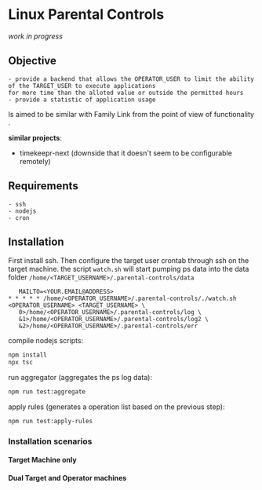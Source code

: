 # Linux Parental Controls
_work in progress_
## Objective
    - provide a backend that allows the OPERATOR_USER to limit the ability of the TARGET_USER to execute applications
    for more time than the alloted value or outside the permitted hours
    - provide a statistic of application usage
    
Is aimed to be similar with Family Link from the point of view of functionality . 


**similar projects**:
 - timekeepr-next (downside that it doesn't seem to be configurable remotely)


## Requirements
    - ssh
    - nodejs
    - cron

## Installation
 First install ssh. Then configure the target user crontab through ssh on the target machine.
 the script `watch.sh` will start pumping ps data into the data folder `/home/<TARGET_USERNAME>/.parental-controls/data`
 ```crontab
    MAILTO=<YOUR.EMAIL@ADDRESS>
* * * * * /home/<OPERATOR_USERNAME>/.parental-controls/./watch.sh <OPERATOR_USERNAME> <TARGET_USERNAME> \
    0>/home/<OPERATOR_USERNAME>/.parental-controls/log \
    &1>/home/<OPERATOR_USERNAME>/.parental-controls/log2 \
    &2>/home/<OPERATOR_USERNAME>/.parental-controls/err
 ```
 compile nodejs scripts:
 ```bash
 npm install
 npx tsc
 ```

 run aggregator (aggregates the ps log data):
 ```bash
 npm run test:aggregate
 ```

 apply rules (generates a operation list based on the previous step):
 ```bash
 npm run test:apply-rules
 ```

### Installation scenarios
#### Target Machine only
#### Dual Target and Operator machines